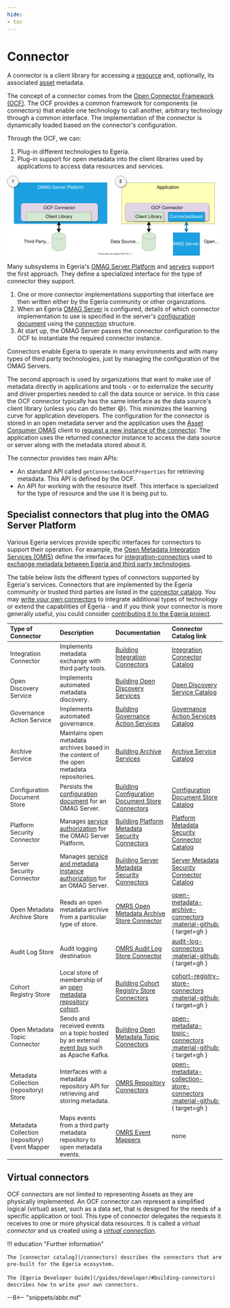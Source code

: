 ```yaml
---
hide:
- toc
---
```


<!-- SPDX-License-Identifier: CC-BY-4.0 -->
<!-- Copyright Contributors to the ODPi Egeria project. -->

# Connector

A connector is a client library for accessing a [resource](/concepts/resource) and, optionally, its associated [asset](/concepts/asset) metadata.

The concept of a connector comes from the [Open Connector Framework (OCF)](/frameworks/ocf/overview). The OCF provides a common framework for components (ie connectors) that enable one technology to call another, arbitrary technology through a common interface. The implementation of the connector is dynamically loaded based on the connector's configuration.

Through the OCF, we can:

1. Plug-in different technologies to Egeria.
2. Plug-in support for open metadata into the client libraries used by applications to access data resources and services.

![How OCF connectors are used in Egeria](/connectors/compare-use-of-connectors.svg)

Many subsystems in Egeria's [OMAG Server Platform](/concepts/omag-server-platform) and [servers](/concepts/omag-server) support the first approach. They define a specialized interface for the type of connector they support.

1. One or more connector implementations supporting that interface are then written either by the Egeria community or other organizations.
2. When an Egeria [OMAG Server](/concepts/omag-server) is configured, details of which connector implementation to use is specified in the server's [configuration document](/concepts/configuration-document) using the [connection](/concepts/connection) structure.
3. At start up, the OMAG Server passes the connector configuration to the OCF to instantiate the required connector instance.

Connectors enable Egeria to operate in many environments and with many types of third party technologies, just by managing the configuration of the OMAG Servers.

The second approach is used by organizations that want to make use of metadata directly in applications and tools - or to externalize the security and driver properties needed to call the data source or service. In this case the OCF connector typically has the same interface as the data source's client library (unless you can do better :smile:). This minimizes the learning curve for application developers. The configuration for the connector is stored in an open metadata server and the application uses the [Asset Consumer OMAS](/services/omas/asset-consumer) client to [request a new instance of the connector](/developer/#using-connectors). The application uses the returned connector instance to access the data source or server along with the metadata stored about it.

The connector provides two main APIs:

- An standard API called `getConnectedAssetProperties` for retrieving metadata.  This API is defined by the OCF.
- An API for working with the resource itself.  This interface is specialized for the type of resource and the use it is being put to.

## Specialist connectors that plug into the OMAG Server Platform

Various Egeria services provide specific interfaces for connectors to support their operation.  For example, the [Open Metadata Integration Services (OMIS)](/services/omis) define the interfaces for [integration-connectors](/concepts/integration-connector) used to [exchange metadata between Egeria and third party technologies](/patterns/metadata-exchange/overview). 

The table below lists the different types of connectors supported by Egeria's services. Connectors that are implemented by the Egeria community or trusted third parties are listed in the [connector catalog](/connectors).  You may [write your own connectors](/guides/developer/#building-connectors) to integrate additional types of technology or extend the capabilities of Egeria - and if you think your connector is more generally useful, you could consider [contributing it to the Egeria project](/guides/community).



| Type of Connector             | Description | Documentation | Connector Catalog link |
| :-----------------------------| :---------- | :------------ | :---------------------- |
| Integration Connector         | Implements metadata exchange with third party tools. | [Building Integration Connectors](/guides/developer/integration-connectors/overview) | [Integration Connector Catalog](/connectors/#integration-connectors) |
| Open Discovery Service        | Implements automated metadata discovery.| [Building Open Discovery Services](/guides/developer/open-discovery-services/overview) | [Open Discovery Service Catalog](/connectors/#open-discovery-services) |
| Governance Action Service     | Implements automated governance. | [Building Governance Action Services](/guides/developer/governance-action-services/overview) | [Governance Action Services Catalog](/connectors/#governance-action-services) |
| Archive Service               | Maintains open metadata archives based in the content of the open metadata repositories. | [Building Archive Services](/guides/developer/archive-services/overview) | [Archive Service Catalog](/connectors/#archive-services) |
| Configuration Document Store  | Persists the [configuration document](/concepts/configuration-document/#storage) for an OMAG Server. | [Building Configuration Document Store Connectors](/guides/developer/runtime-connectors/configuration-document-store-connector) | [Configuration Document Store Catalog](/connectors/#configuration-document-store-connectors) |
| Platform Security Connector   | Manages [service authorization](/features/metadata-security) for the OMAG Server Platform. | [Building Platform Metadata Security Connectors](/guides/developer/runtime-connectors/) | [Platform Metadata Security Connector Catalog](/connectors/#platform-metadata-security-connectors) |
| Server Security Connector     | Manages [service and metadata instance authorization](/features/metadata-security) for an OMAG Server. | [Building Server Metadata Security Connectors](/guides/developer/runtime-connectors/server-metadata-security-connector) | [Server Metadata Security Connector Catalog](/connectors/#server-metadata-security-connectors) |
| Open Metadata Archive Store   | Reads an open metadata archive from a particular type of store. | [OMRS Open Metadata Archive Store Connector](/concepts/open-metadata-archive-store-connector) | [open-metadata-archive-connectors :material-github:](https://github.com/odpi/egeria/tree/master/open-metadata-implementation/adapters/open-connectors/repository-services-connectors/open-metadata-archive-connectors){ target=gh } |
| Audit Log Store               | Audit logging destination | [OMRS Audit Log Store Connector](/concepts/audit-log-store-connector) | [audit-log-connectors :material-github:](https://github.com/odpi/egeria/tree/master/open-metadata-implementation/adapters/open-connectors/repository-services-connectors/audit-log-connectors){ target=gh } |
| Cohort Registry Store         | Local store of membership of an [open metadata repository cohort](/concepts/cohort-member). | [Building Cohort Registry Store Connectors](/guides/developer/runtime-connectors/cohort-registry-store-connector) | [cohort-registry-store-connectors :material-github:](https://github.com/odpi/egeria/tree/master/open-metadata-implementation/adapters/open-connectors/repository-services-connectors/cohort-registry-store-connectors){ target=gh } |
| Open Metadata Topic Connector | Sends and received events on a topic hosted by an external [event bus](/concepts/event-bus) such as Apache Kafka. | [Building Open Metadata Topic Connectors](/concepts/open-metadata-topic-connector) | [open-metadata- topic-connectors :material-github:](https://github.com/odpi/egeria/tree/master/open-metadata-implementation/adapters/open-connectors/event-bus-connectors/open-metadata-topic-connectors){ target=gh } |
| Metadata Collection (repository) Store | Interfaces with a metadata repository API for retrieving and storing metadata. | [OMRS Repository Connectors](/concepts/repository-connector)| [open-metadata-collection-store-connectors :material-github:](https://github.com/odpi/egeria/tree/master/open-metadata-implementation/adapters/open-connectors/repository-services-connectors/open-metadata-collection-store-connectors){ target=gh } |
| Metadata Collection (repository) Event Mapper | Maps events from a third party metadata repository to open metadata events. | [OMRS Event Mappers](/concepts/event-mapper-connector) | none |



## Virtual connectors

OCF connectors are not limited to representing Assets as they are physically implemented. An OCF connector can represent a simplified logical (virtual) asset, such as a data set, that is designed for the needs of a specific application or tool. This type of connector delegates the requests it receives to one or more physical data resources.  It is called a *virtual connector* and us created using a [*virtual connection*](/concepts/connection/#virtual-connections).

!!! education "Further information"

    The [connector catalog](/connectors) describes the connectors that are pre-built for the Egeria ecosystem.

    The [Egeria Developer Guide](/guides/developer/#building-connectors) describes how to write your own connectors.

--8<-- "snippets/abbr.md"




